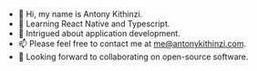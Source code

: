 - 👋 Hi, my name is Antony Kithinzi.
- 🌱 Learning React Native and Typescript.
- 🤔 Intrigued about application development.
- 📫 Please feel free to contact me at [me@antonykithinzi.com](mailto:me@antonykithinzi.com).
- 💞 Looking forward to collaborating on open-source software.
 <!---
- 👀 I’m interested in ...
- 🌱 I’m currently learning ...
- 📫 How to reach me ...
- 💞️ I’m looking to collaborate on...

Tony-MK/Tony-MK is a ✨ unique ✨ repository because its `README.md` (this file) appears on your GitHub profile.
You can click the Preview link to take a look at your changes.
--->
